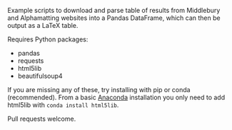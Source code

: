 Example scripts to download and parse table of results from Middlebury and Alphamatting websites into a Pandas DataFrame, which can then be output as a LaTeX table.

Requires Python packages:

- pandas
- requests
- html5lib
- beautifulsoup4

If you are missing any of these, try installing with pip or conda (recommended). From a basic [Anaconda](http://continuum.io/downloads) installation you only need to add html5lib with `conda install html5lib`.

Pull requests welcome.
